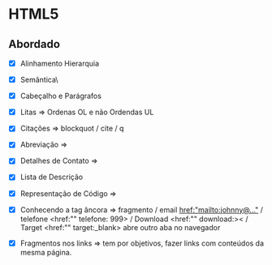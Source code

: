 # HTML5

## Abordado
  - [X] Alinhamento Hierarquia
  - [X] Semântica\
  - [X] Cabeçalho e Parágrafos
  - [X] Litas => Ordenas OL e não Ordendas UL
  - [X] Citações => blockquot / cite / q
  - [X] Abreviação => <abbr>
  - [X] Detalhes de Contato => <address>
  - [X] Lista de Descrição
  - [X] Representação de Código => <!--<code> / <pre>--> 
  - [X] Conhecendo a tag âncora => fragmento / email <href:"mailto:johnny@..."> / telefone <href:"" telefone: 999> / Download <href:"" download:>< / Target <href:"" target:_blank> abre outro aba no navegador
  - [x] Fragmentos nos links => tem por objetivos, fazer links com conteúdos da mesma página.


